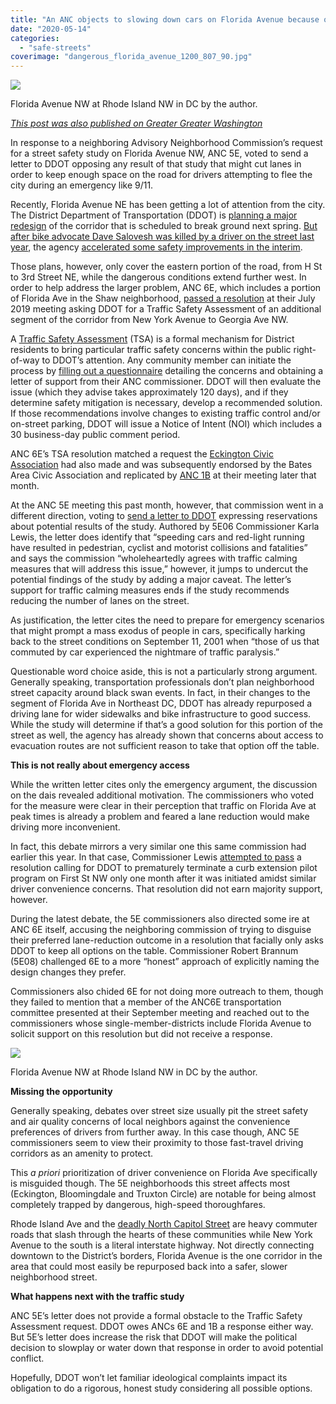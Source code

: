 ```yaml
---
title: "An ANC objects to slowing down cars on Florida Avenue because of 9/11"
date: "2020-05-14"
categories: 
  - "safe-streets"
coverimage: "dangerous_florida_avenue_1200_807_90.jpg"
---
```


[![](/images/dangerous_florida_avenue_800_538_90.jpg)](https://ggwash.org/images/made/images/posts/_resized/dangerous_florida_avenue_1200_807_90.jpg)

Florida Avenue NW at Rhode Island NW in DC by the author.

_[This post was also published on Greater Greater Washington](https://ggwash.org/view/77569/an-anc-objects-to-potential-lane-reduction-on-florida-avenue-because-of-911)_

In response to a neighboring Advisory Neighborhood Commission’s request for a street safety study on Florida Avenue NW, ANC 5E, voted to send a letter to DDOT opposing any result of that study that might cut lanes in order to keep enough space on the road for drivers attempting to flee the city during an emergency like 9/11.

Recently, Florida Avenue NE has been getting a lot of attention from the city. The District Department of Transportation (DDOT) is [planning a major redesign](https://ddot.dc.gov/page/florida-avenue-ne-intersection-project) of the corridor that is scheduled to break ground next spring. [But after bike advocate Dave Salovesh was killed by a driver on the street last year](https://ggwash.org/view/71820/the-cycling-community-grieves-as-a-driver-kills-dave-salovesh-an-outspoken-critic-of-dcs-inaction-on-road-safety), the agency [accelerated some safety improvements in the interim](https://ggwash.org/view/72714/dc-starting-temporary-safety-fixes-to-dangerous-florida-avenue-ne).

Those plans, however, only cover the eastern portion of the road, from H St to 3rd Street NE, while the dangerous conditions extend further west. In order to help address the larger problem, ANC 6E, which includes a portion of Florida Ave in the Shaw neighborhood, [passed a resolution](https://drive.google.com/file/d/1bwDob6EV8RpMoppYmtet0tCyd8WEWWpC/view) at their July 2019 meeting asking DDOT for a Traffic Safety Assessment of an additional segment of the corridor from New York Avenue to Georgia Ave NW.

A [Traffic Safety Assessment](https://ddot.dc.gov/service/traffic-safety-assessment) (TSA) is a formal mechanism for District residents to bring particular traffic safety concerns within the public right-of-way to DDOT’s attention. Any community member can initiate the process by [filling out a questionnaire](https://ddot.dc.gov/sites/default/files/dc/sites/ddot/service_content/attachments/2019%20Traffic%20Safety%20Assessment%20Questionnaire%20%28002%29%20%28003%29.pdf) detailing the concerns and obtaining a letter of support from their ANC commissioner. DDOT will then evaluate the issue (which they advise takes approximately 120 days), and if they determine safety mitigation is necessary, develop a recommended solution. If those recommendations involve changes to existing traffic control and/or on-street parking, DDOT will issue a Notice of Intent (NOI) which includes a 30 business-day public comment period.

ANC 6E’s TSA resolution matched a request the [Eckington Civic Association](https://eckingtoncivicassociation.com/2019/08/13/eca-submits-major-traffic-safety-requests-to-ddot/) had also made and was subsequently endorsed by the Bates Area Civic Association and replicated by [ANC 1B](https://www.dropbox.com/sh/hhdb0m7t5k4jsnr/AAD4CoZfyS6zEio2xaLFwnNDa?dl=0&preview=7-July-Agenda-Minutes19.pdf) at their meeting later that month.

At the ANC 5E meeting this past month, however, that commission went in a different direction, voting to [send a letter to DDOT](https://drive.google.com/file/d/195yjRIs6uypnXiyGMhPMGq1Cu2KuF3Ho/edit) expressing reservations about potential results of the study. Authored by 5E06 Commissioner Karla Lewis, the letter does identify that “speeding cars and red-light running have resulted in pedestrian, cyclist and motorist collisions and fatalities” and says the commission “wholeheartedly agrees with traffic calming measures that will address this issue,” however, it jumps to undercut the potential findings of the study by adding a major caveat. The letter’s support for traffic calming measures ends if the study recommends reducing the number of lanes on the street.

As justification, the letter cites the need to prepare for emergency scenarios that might prompt a mass exodus of people in cars, specifically harking back to the street conditions on September 11, 2001 when “those of us that commuted by car experienced the nightmare of traffic paralysis.”

Questionable word choice aside, this is not a particularly strong argument. Generally speaking, transportation professionals don’t plan neighborhood street capacity around black swan events. In fact, in their changes to the segment of Florida Ave in Northeast DC, DDOT has already repurposed a driving lane for wider sidewalks and bike infrastructure to good success. While the study will determine if that’s a good solution for this portion of the street as well, the agency has already shown that concerns about access to evacuation routes are not sufficient reason to take that option off the table.

**This is not really about emergency access**

While the written letter cites only the emergency argument, the discussion on the dais revealed additional motivation. The commissioners who voted for the measure were clear in their perception that traffic on Florida Ave at peak times is already a problem and feared a lane reduction would make driving more inconvenient.

In fact, this debate mirrors a very similar one this same commission had earlier this year. In that case, Commissioner Lewis [attempted to pass](https://ggwash.org/view/76190/bloomingdale-bumpouts-first-street-nw-ddot) a resolution calling for DDOT to prematurely terminate a curb extension pilot program on First St NW only one month after it was initiated amidst similar driver convenience concerns. That resolution did not earn majority support, however.

During the latest debate, the 5E commissioners also directed some ire at ANC 6E itself, accusing the neighboring commission of trying to disguise their preferred lane-reduction outcome in a resolution that facially only asks DDOT to keep all options on the table. Commissioner Robert Brannum (5E08) challenged 6E to a more “honest” approach of explicitly naming the design changes they prefer.

Commissioners also chided 6E for not doing more outreach to them, though they failed to mention that a member of the ANC6E transportation committee presented at their September meeting and reached out to the commissioners whose single-member-districts include Florida Avenue to solicit support on this resolution but did not receive a response.

[![](/images/Florida_and_rhode_island_800_567_90.jpg)](https://ggwash.org/images/made/images/posts/_resized/Florida_and_rhode_island_1200_850_90.jpg)

Florida Avenue NW at Rhode Island NW in DC by the author.

**Missing the opportunity**

Generally speaking, debates over street size usually pit the street safety and air quality concerns of local neighbors against the convenience preferences of drivers from further away. In this case though, ANC 5E commissioners seem to view their proximity to those fast-travel driving corridors as an amenity to protect.

This _a priori_ prioritization of driver convenience on Florida Ave specifically is misguided though. The 5E neighborhoods this street affects most (Eckington, Bloomingdale and Truxton Circle) are notable for being almost completely trapped by dangerous, high-speed thoroughfares.

Rhode Island Ave and the [deadly North Capitol Street](https://ggwash.org/view/76602/more-safety-upgrades-are-needed-along-the-north-capitol-corridor) are heavy commuter roads that slash through the hearts of these communities while New York Avenue to the south is a literal interstate highway. Not directly connecting downtown to the District’s borders, Florida Avenue is the one corridor in the area that could most easily be repurposed back into a safer, slower neighborhood street.

**What happens next with the traffic study**

ANC 5E’s letter does not provide a formal obstacle to the Traffic Safety Assessment request. DDOT owes ANCs 6E and 1B a response either way. But 5E’s letter does increase the risk that DDOT will make the political decision to slowplay or water down that response in order to avoid potential conflict.

Hopefully, DDOT won’t let familiar ideological complaints impact its obligation to do a rigorous, honest study considering all possible options.
